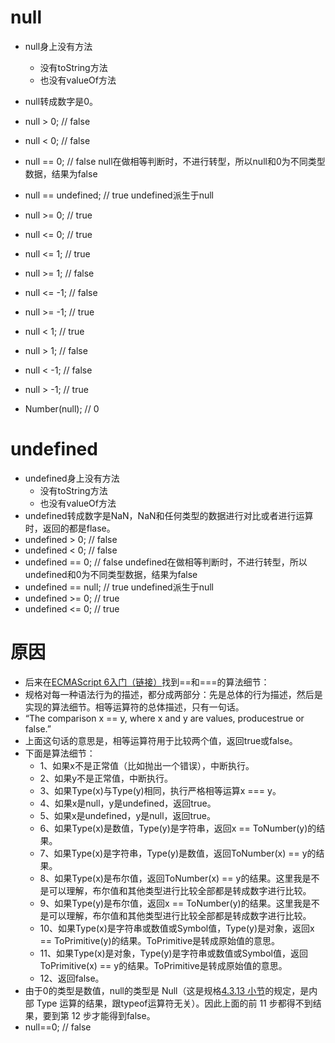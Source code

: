 # null
* null身上没有方法
    - 没有toString方法
    - 也没有valueOf方法
* null转成数字是0。
* null > 0; // false
* null < 0; // false
* null == 0; // false null在做相等判断时，不进行转型，所以null和0为不同类型数据，结果为false
* null == undefined; // true undefined派生于null
* null >= 0; // true
* null <= 0; // true

* null <= 1; // true
* null >= 1; // false
* null <= -1; // false
* null >= -1; // true

* null < 1; // true
* null > 1; // false
* null < -1; // false
* null > -1; // true

* Number(null); // 0

# undefined
* undefined身上没有方法
    - 没有toString方法
    - 也没有valueOf方法
* undefined转成数字是NaN，NaN和任何类型的数据进行对比或者进行运算时，返回的都是flase。
* undefined > 0; // false
* undefined < 0; // false
* undefined == 0; // false undefined在做相等判断时，不进行转型，所以undefined和0为不同类型数据，结果为false
* undefined == null; // true undefined派生于null
* undefined >= 0; // true
* undefined <= 0; // true

# 原因
* 后来在[ECMAScript 6入门（链接）](http://es6.ruanyifeng.com/?search=%E9%80%97%E5%8F%B7&x=4&y=9#docs/spec)找到==和===的算法细节：
* 规格对每一种语法行为的描述，都分成两部分：先是总体的行为描述，然后是实现的算法细节。相等运算符的总体描述，只有一句话。
* “The comparison x == y, where x and y are values, producestrue or false.”
* 上面这句话的意思是，相等运算符用于比较两个值，返回true或false。
* 下面是算法细节：
    - 1、如果x不是正常值（比如抛出一个错误），中断执行。
    - 2、如果y不是正常值，中断执行。
    - 3、如果Type(x)与Type(y)相同，执行严格相等运算x === y。
    - 4、如果x是null，y是undefined，返回true。
    - 5、如果x是undefined，y是null，返回true。
    - 6、如果Type(x)是数值，Type(y)是字符串，返回x == ToNumber(y)的结果。
    - 7、如果Type(x)是字符串，Type(y)是数值，返回ToNumber(x) == y的结果。
    - 8、如果Type(x)是布尔值，返回ToNumber(x) == y的结果。这里我是不是可以理解，布尔值和其他类型进行比较全部都是转成数字进行比较。
    - 9、如果Type(y)是布尔值，返回x == ToNumber(y)的结果。这里我是不是可以理解，布尔值和其他类型进行比较全部都是转成数字进行比较。
    - 10、如果Type(x)是字符串或数值或Symbol值，Type(y)是对象，返回x == ToPrimitive(y)的结果。ToPrimitive是转成原始值的意思。
    - 11、如果Type(x)是对象，Type(y)是字符串或数值或Symbol值，返回ToPrimitive(x) == y的结果。ToPrimitive是转成原始值的意思。
    - 12、返回false。
* 由于0的类型是数值，null的类型是 Null（这是规格[4.3.13 小节](http://www.ecma-international.org/ecma-262/6.0/#sec-terms-and-definitions-null-type)的规定，是内部 Type 运算的结果，跟typeof运算符无关）。因此上面的前 11 步都得不到结果，要到第 12 步才能得到false。
* null==0; // false
